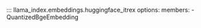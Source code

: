 ::: llama_index.embeddings.huggingface_itrex
    options:
      members:
        - QuantizedBgeEmbedding
